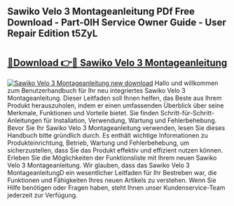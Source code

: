 ## Sawiko Velo 3 Montageanleitung PDf Free Download - Part-0lH Service Owner Guide - User Repair Edition t5ZyL

# <h2><a href="http://df8al7.blite.top/?on=Sawiko+Velo+3+Montageanleitung">🔗Download 👉🔴 Sawiko Velo 3 Montageanleitung</a></h2>

[![Sawiko Velo 3 Montageanleitung new download](https://i.imgur.com/lujVjoI.png)](http://df8al7.blite.top/?on=Sawiko+Velo+3+Montageanleitung)
Hallo und willkommen zum Benutzerhandbuch für Ihr neu integriertes Sawiko Velo 3 Montageanleitung. Dieser Leitfaden soll Ihnen helfen, das Beste aus Ihrem Produkt herauszuholen, indem er einen umfassenden Überblick über seine Merkmale, Funktionen und Vorteile bietet. Sie finden Schritt-für-Schritt-Anleitungen für Installation, Verwendung, Wartung und Fehlerbehebung. Bevor Sie Ihr Sawiko Velo 3 Montageanleitung verwenden, lesen Sie dieses Handbuch bitte gründlich durch. Es enthält wichtige Informationen zu Produkteinrichtung, Betrieb, Wartung und Fehlerbehebung, um sicherzustellen, dass Sie das Produkt effektiv und effizient nutzen können. Erleben Sie die Möglichkeiten der Funktionsliste mit Ihrem neuen Sawiko Velo 3 Montageanleitung. Wir glauben, dass das Sawiko Velo 3 MontageanleitungD ein wesentlicher Leitfaden für Ihr Bestreben war, die Funktionen und Fähigkeiten Ihres neuen Artikels zu verstehen. Wenn Sie Hilfe benötigen oder Fragen haben, steht Ihnen unser Kundenservice-Team jederzeit zur Verfügung.
